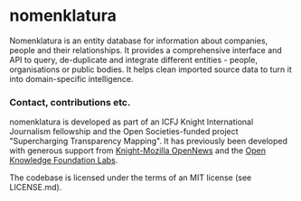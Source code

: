 # nomenklatura

Nomenklatura is an entity database for information about companies, people and their relationships. It provides a comprehensive interface and API to query, de-duplicate and integrate different entities - people, organisations or public bodies. It helps clean imported source data to turn it into domain-specific intelligence.


### Contact, contributions etc.

nomenklatura is developed as part of an ICFJ Knight International Journalism fellowship and the Open Societies-funded project "Supercharging Transparency Mapping". It has previously been developed with generous support from [Knight-Mozilla OpenNews](http://opennews.org) and the [Open Knowledge Foundation Labs](http://okfnlabs.org).

The codebase is licensed under the terms of an MIT license (see LICENSE.md).

